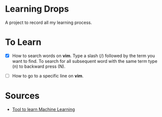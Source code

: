 # Learning Drops

A project to record all my learning process.


# To Learn

- [X] How to search words on **vim**. Type a slash (/) followed by the term you want to find. To search for all subsequent word with the same term type (n) to backward press (N).  
  
- [ ] How to go to a specific line on **vim**.


# Sources

- [Tool to learn Machine Learning](https://elitedatascience.com/primer)

